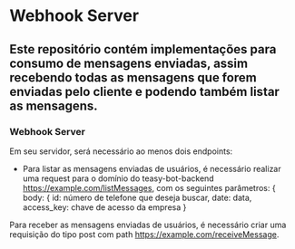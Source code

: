 # Webhook Server

## Este repositório contém implementações para consumo de mensagens enviadas, assim recebendo todas as mensagens que forem enviadas pelo cliente e podendo também listar as mensagens.


### Webhook Server
Em seu servidor, será necessário ao menos dois endpoints:

- Para listar as mensagens enviadas de usuários, é necessário realizar uma request para o domínio do teasy-bot-backend https://example.com/listMessages, com os seguintes parâmetros:
{
body: {
id: número de telefone que deseja buscar,
date: data,
access_key: chave de acesso da empresa
}

Para receber as mensagens enviadas de usuários, é necessário criar uma requisição do tipo post com path https://example.com/receiveMessage.


